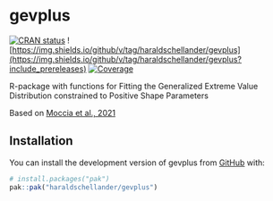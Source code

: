 
<!-- README.md is generated from README.Rmd. Please edit that file -->

# gevplus

<!-- badges: start -->
<!-- [![Lifecycle: experimental](https://img.shields.io/badge/lifecycle-experimental-orange.svg)](https://lifecycle.r-lib.org/articles/stages.html#experimental) -->
[![CRAN status](https://www.r-pkg.org/badges/version/gevplus)](https://CRAN.R-project.org/package=gevplus)
![https://img.shields.io/github/v/tag/haraldschellander/gevplus](https://img.shields.io/github/v/tag/haraldschellander/gevplus?include_prereleases)
[![Coverage](https://img.shields.io/codecov/c/github/haraldschellander/gevplus)](https://app.codecov.io/gh/haraldschellander/gevplus)

<!-- badges: end -->

R-package with functions for Fitting the Generalized Extreme Value Distribution
constrained to Positive Shape Parameters

Based on [Moccia et al.,
2021](https://www.sciencedirect.com/science/article/pii/S221458182100135X)

## Installation

You can install the development version of gevplus from
[GitHub](https://github.com/) with:

``` r
# install.packages("pak")
pak::pak("haraldschellander/gevplus")
```
